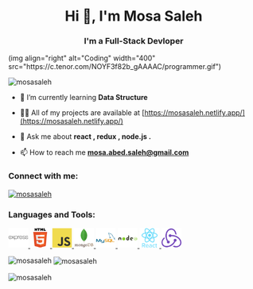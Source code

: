 <h1 align="center">Hi 👋, I'm Mosa Saleh</h1>
<h3 align="center">I'm a Full-Stack Devloper</h3>
(img align="right" alt="Coding" width="400" src="https://c.tenor.com/NOYF3f82b_gAAAAC/programmer.gif")


<p align="left"> <img src="https://komarev.com/ghpvc/?username=mosasaleh&label=Profile%20views&color=0e75b6&style=flat" alt="mosasaleh" /> </p>

- 🌱 I’m currently learning **Data Structure**

- 👨‍💻 All of my projects are available at [https://mosasaleh.netlify.app/](https://mosasaleh.netlify.app/)

- 💬 Ask me about **react , redux , node.js .**

- 📫 How to reach me **mosa.abed.saleh@gmail.com**

<h3 align="left">Connect with me:</h3>
<p align="left">
<a href="https://linkedin.com/in/mosasaleh" target="blank"><img align="center" src="https://raw.githubusercontent.com/rahuldkjain/github-profile-readme-generator/master/src/images/icons/Social/linked-in-alt.svg" alt="mosasaleh" height="30" width="40" /></a>
</p>

<h3 align="left">Languages and Tools:</h3>
<p align="left"> <a href="https://expressjs.com" target="_blank" rel="noreferrer"> <img src="https://raw.githubusercontent.com/devicons/devicon/master/icons/express/express-original-wordmark.svg" alt="express" width="40" height="40"/> </a> <a href="https://www.w3.org/html/" target="_blank" rel="noreferrer"> <img src="https://raw.githubusercontent.com/devicons/devicon/master/icons/html5/html5-original-wordmark.svg" alt="html5" width="40" height="40"/> </a> <a href="https://developer.mozilla.org/en-US/docs/Web/JavaScript" target="_blank" rel="noreferrer"> <img src="https://raw.githubusercontent.com/devicons/devicon/master/icons/javascript/javascript-original.svg" alt="javascript" width="40" height="40"/> </a> <a href="https://www.mongodb.com/" target="_blank" rel="noreferrer"> <img src="https://raw.githubusercontent.com/devicons/devicon/master/icons/mongodb/mongodb-original-wordmark.svg" alt="mongodb" width="40" height="40"/> </a> <a href="https://www.mysql.com/" target="_blank" rel="noreferrer"> <img src="https://raw.githubusercontent.com/devicons/devicon/master/icons/mysql/mysql-original-wordmark.svg" alt="mysql" width="40" height="40"/> </a> <a href="https://nodejs.org" target="_blank" rel="noreferrer"> <img src="https://raw.githubusercontent.com/devicons/devicon/master/icons/nodejs/nodejs-original-wordmark.svg" alt="nodejs" width="40" height="40"/> </a> <a href="https://reactjs.org/" target="_blank" rel="noreferrer"> <img src="https://raw.githubusercontent.com/devicons/devicon/master/icons/react/react-original-wordmark.svg" alt="react" width="40" height="40"/> </a> <a href="https://redux.js.org" target="_blank" rel="noreferrer"> <img src="https://raw.githubusercontent.com/devicons/devicon/master/icons/redux/redux-original.svg" alt="redux" width="40" height="40"/> </a> </p>

<p><img align="left" src="https://github-readme-stats.vercel.app/api/top-langs?username=mosasaleh&show_icons=true&locale=en&layout=compact" alt="mosasaleh" /></p>

<p>&nbsp;<img align="center" src="https://github-readme-stats.vercel.app/api?username=mosasaleh&show_icons=true&locale=en" alt="mosasaleh" /></p>

<p><img align="center" src="https://github-readme-streak-stats.herokuapp.com/?user=mosasaleh&" alt="mosasaleh" /></p>
